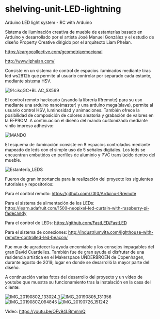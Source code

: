 # shelving-unit-LED-lightning
Arduino LED light system - RC with Arduino

Sistema de iluminación creativa de mueble de estanterías basado en Arduino y desarrollado por el artista José Manuel González y el estudio de diseño Property Creative dirigido por el arquitecto Liam Phelan.

https://cargocollective.com/geometriaemocional

http://www.lphelan.com/

Consiste en un sistema de control de espacios iluminados mediante tiras led ws2812b
que permite al usuario controlar por separado cada estante, mediante sistema HSV.

![91cikqGC+BL _AC_SX569_](https://user-images.githubusercontent.com/20140969/70261234-4ba52680-1792-11ea-8d23-bb63ed30e717.jpg)

El control remoto hackeado (usando la librería IRremote) para su uso mediante una arduino nano(master) y una arduino mega(slave),
permite al usuario control HSV, luminosidad y animaciones. También ofrece la posibilidad de composición de colores 
aleatoria y grabación de valores en la EEPROM. A continuación el diseño del mando customizado mediante vinilo impreso adhesivo:

![MANDO](https://user-images.githubusercontent.com/20140969/70262269-56f95180-1794-11ea-9734-f22ba1e28f6b.png)

El esquema de iluminación consiste en 8 espacios controlados mediante mapeado de leds con el simple uso de 5 señales digitales. Los leds se encuentran embutidos en perfiles de aluminio y PVC translúcido dentro del mueble.

![Estantería_LEDS](https://user-images.githubusercontent.com/20140969/70262053-eb16e900-1793-11ea-8cdf-6e16aff4bd4e.jpg)

Fueron de gran importancia para la realización del proyecto los siguientes tutoriales y repositorios:

Para el control remoto: https://github.com/z3t0/Arduino-IRremote

Para el sistema de alimentación de los LEDs: https://learn.adafruit.com/1500-neopixel-led-curtain-with-raspberry-pi-fadecandy

Para el control de LEDs: https://github.com/FastLED/FastLED

Para el sistema de conexiones: http://industriumvita.com/lighthouse-with-remote-controlled-led-beacon/

Fue muy de agradecer la ayuda encomiable y los consejos impagables del gran David Cuartielles. También fue de gran ayuda el disfrutar de una residencia artística en el Makerspace UNDERBROEN de Copenhagen, durante agosto de 2019, lugar en donde se desarrolló la mayor parte del diseño.

A continuación varias fotos del desarrollo del proyecto y un vídeo de youtube que muestra su funcionamiento tras la instalación en la casa del cliente:

![IMG_20190802_133024_1](https://user-images.githubusercontent.com/20140969/70611412-76193880-1c05-11ea-80bf-59cf1fd0dae1.jpg)
![IMG_20190805_131356](https://user-images.githubusercontent.com/20140969/70611483-8f21e980-1c05-11ea-86a9-551b29e01a41.jpg)
![IMG_20190807_094845](https://user-images.githubusercontent.com/20140969/70611577-b4aef300-1c05-11ea-83cb-b523fb28536b.jpg)
![IMG_20190726_151242](https://user-images.githubusercontent.com/20140969/70611695-e2943780-1c05-11ea-92f9-0472ba8ed221.jpg)

Vídeo: https://youtu.be/OFv94LBmmmQ
